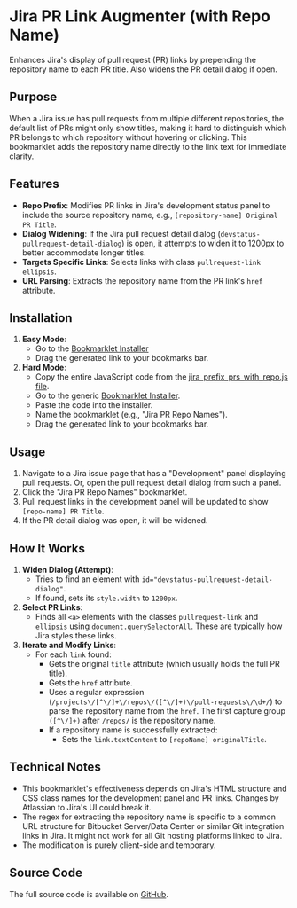 # Jira PR Link Augmenter (with Repo Name)

Enhances Jira's display of pull request (PR) links by prepending the repository name to each PR title. Also widens the PR detail dialog if open.

## Purpose

When a Jira issue has pull requests from multiple different repositories, the default list of PRs might only show titles, making it hard to distinguish which PR belongs to which repository without hovering or clicking. This bookmarklet adds the repository name directly to the link text for immediate clarity.

## Features

-   **Repo Prefix**: Modifies PR links in Jira's development status panel to include the source repository name, e.g., `[repository-name] Original PR Title`.
-   **Dialog Widening**: If the Jira pull request detail dialog (`devstatus-pullrequest-detail-dialog`) is open, it attempts to widen it to 1200px to better accommodate longer titles.
-   **Targets Specific Links**: Selects links with class `pullrequest-link ellipsis`.
-   **URL Parsing**: Extracts the repository name from the PR link's `href` attribute.

## Installation

1.  **Easy Mode**:
    *   Go to the [Bookmarklet Installer](https://austegard.com/web-utilities/bookmarklet-installer.html?bookmarklet=jira_prefix_prs_with_repo.js)
    *   Drag the generated link to your bookmarks bar.
2.  **Hard Mode**:
    *   Copy the entire JavaScript code from the [jira_prefix_prs_with_repo.js file](https://github.com/oaustegard/bookmarklets/blob/main/jira_prefix_prs_with_repo.js).
    *   Go to the generic [Bookmarklet Installer](https://austegard.com/web-utilities/bookmarklet-installer.html).
    *   Paste the code into the installer.
    *   Name the bookmarklet (e.g., "Jira PR Repo Names").
    *   Drag the generated link to your bookmarks bar.

## Usage

1.  Navigate to a Jira issue page that has a "Development" panel displaying pull requests.
    Or, open the pull request detail dialog from such a panel.
2.  Click the "Jira PR Repo Names" bookmarklet.
3.  Pull request links in the development panel will be updated to show `[repo-name] PR Title`.
4.  If the PR detail dialog was open, it will be widened.

## How It Works

1.  **Widen Dialog (Attempt)**:
    *   Tries to find an element with `id="devstatus-pullrequest-detail-dialog"`.
    *   If found, sets its `style.width` to `1200px`.
2.  **Select PR Links**:
    *   Finds all `<a>` elements with the classes `pullrequest-link` and `ellipsis` using `document.querySelectorAll`. These are typically how Jira styles these links.
3.  **Iterate and Modify Links**:
    *   For each `link` found:
        *   Gets the original `title` attribute (which usually holds the full PR title).
        *   Gets the `href` attribute.
        *   Uses a regular expression (`/projects\/[^\/]+\/repos\/([^\/]+)\/pull-requests\/\d+/`) to parse the repository name from the `href`. The first capture group `([^\/]+)` after `/repos/` is the repository name.
        *   If a repository name is successfully extracted:
            *   Sets the `link.textContent` to `[repoName] originalTitle`.

## Technical Notes

-   This bookmarklet's effectiveness depends on Jira's HTML structure and CSS class names for the development panel and PR links. Changes by Atlassian to Jira's UI could break it.
-   The regex for extracting the repository name is specific to a common URL structure for Bitbucket Server/Data Center or similar Git integration links in Jira. It might not work for all Git hosting platforms linked to Jira.
-   The modification is purely client-side and temporary.

## Source Code

The full source code is available on [GitHub](https://github.com/oaustegard/bookmarklets/blob/main/jira_prefix_prs_with_repo.js).
